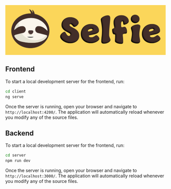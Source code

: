 <a href="#"><img src="./client/public/logo.png"></a>


## Frontend

To start a local development server for the frontend, run:

```bash
cd client
ng serve
```

Once the server is running, open your browser and navigate to `http://localhost:4200/`. The application will automatically reload whenever you modify any of the source files.

## Backend

To start a local development server for the frontend, run:

```bash
cd server
npm run dev
```

Once the server is running, open your browser and navigate to `http://localhost:3000/`. The application will automatically reload whenever you modify any of the source files.